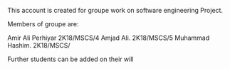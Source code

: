 This account is created for groupe work on software engineering Project.



Members of groupe are:


Amir Ali Perhiyar 2K18/MSCS/4
Amjad Ali.        2K18/MSCS/5
Muhammad Hashim.  2K18/MSCS/



Further students can be added on their will
